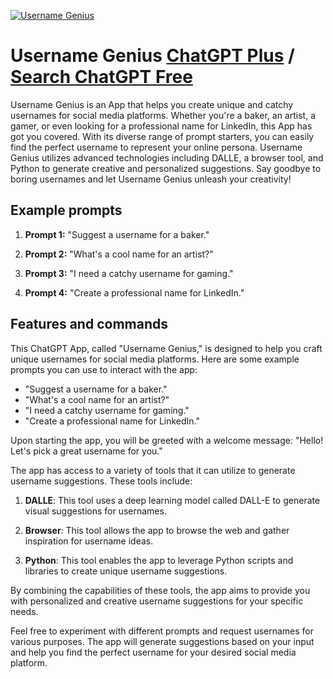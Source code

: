 
[![Username Genius](https://files.oaiusercontent.com/file-GX6pb2E4qttLkr2keBzsWLme?se=2123-10-16T04%3A17%3A05Z&sp=r&sv=2021-08-06&sr=b&rscc=max-age%3D31536000%2C%20immutable&rscd=attachment%3B%20filename%3D6586e6fb-9726-4ec0-b30b-832c356061d8.png&sig=XKcWd4HQsOSUCFT2flMzm6FApAzPJdB9/Kkc1fgNxbs%3D)](https://chat.openai.com/g/g-2qyTpg91g-username-genius)

# Username Genius [ChatGPT Plus](https://chat.openai.com/g/g-2qyTpg91g-username-genius) / [Search ChatGPT Free](https://gptcall.net/index.html#/?search=Username%20Genius)

Username Genius is an App that helps you create unique and catchy usernames for social media platforms. Whether you're a baker, an artist, a gamer, or even looking for a professional name for LinkedIn, this App has got you covered. With its diverse range of prompt starters, you can easily find the perfect username to represent your online persona. Username Genius utilizes advanced technologies including DALLE, a browser tool, and Python to generate creative and personalized suggestions. Say goodbye to boring usernames and let Username Genius unleash your creativity!

## Example prompts

1. **Prompt 1:** "Suggest a username for a baker."

2. **Prompt 2:** "What's a cool name for an artist?"

3. **Prompt 3:** "I need a catchy username for gaming."

4. **Prompt 4:** "Create a professional name for LinkedIn."

## Features and commands

This ChatGPT App, called "Username Genius," is designed to help you craft unique usernames for social media platforms. Here are some example prompts you can use to interact with the app:

- "Suggest a username for a baker."
- "What's a cool name for an artist?"
- "I need a catchy username for gaming."
- "Create a professional name for LinkedIn."

Upon starting the app, you will be greeted with a welcome message: "Hello! Let's pick a great username for you."

The app has access to a variety of tools that it can utilize to generate username suggestions. These tools include:

1. **DALLE**: This tool uses a deep learning model called DALL-E to generate visual suggestions for usernames.

2. **Browser**: This tool allows the app to browse the web and gather inspiration for username ideas.

3. **Python**: This tool enables the app to leverage Python scripts and libraries to create unique username suggestions.

By combining the capabilities of these tools, the app aims to provide you with personalized and creative username suggestions for your specific needs.

Feel free to experiment with different prompts and request usernames for various purposes. The app will generate suggestions based on your input and help you find the perfect username for your desired social media platform.


